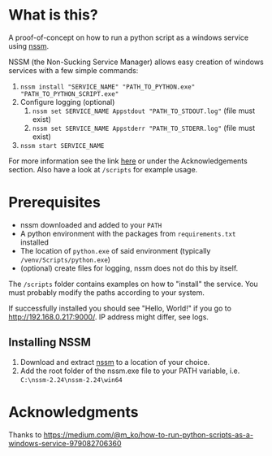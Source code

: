 
# What is this?
A proof-of-concept on how to run a python script as a windows service using [nssm](https://nssm.cc/download).

NSSM (the Non-Sucking Service Manager) allows easy creation of windows services with a few simple commands:
1. `nssm install "SERVICE_NAME" "PATH_TO_PYTHON.exe" "PATH_TO_PYTHON_SCRIPT.exe"`
2. Configure logging (optional)
   1. `nssm set SERVICE_NAME Appstdout "PATH_TO_STDOUT.log"` (file must exist)
   2. `nssm set SERVICE_NAME Appstderr "PATH_TO_STDERR.log"` (file must exist)
3. `nssm start SERVICE_NAME`

For more information see the link [here](https://medium.com/@m_ko/how-to-run-python-scripts-as-a-windows-service-979082706360) or under the Acknowledgements section. Also have a look at `/scripts` for example usage.

# Prerequisites 
* nssm downloaded and added to your `PATH`
* A python environment with the packages from `requirements.txt` installed
* The location of `python.exe` of said environment (typically `/venv/Scripts/python.exe`)
* (optional) create files for logging, nssm does not do this by itself. 

The `/scripts` folder contains examples on how to "install" the service. You must probably modify the paths according to your system.

If successfully installed you should see "Hello, World!" if you go to http://192.168.0.217:9000/. IP address might differ, see logs.

## Installing NSSM
1. Download and extract [nssm](https://nssm.cc/download) to a location of your choice.
2. Add the root folder of the nssm.exe file to your PATH variable, i.e. `C:\nssm-2.24\nssm-2.24\win64`

# Acknowledgments
Thanks to https://medium.com/@m_ko/how-to-run-python-scripts-as-a-windows-service-979082706360